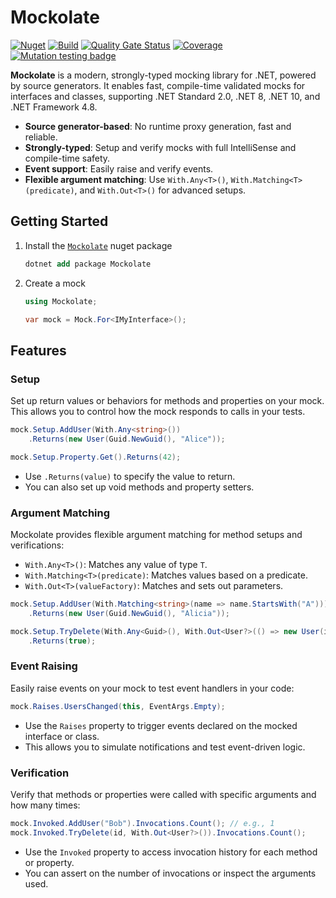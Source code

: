 # Mockolate

[![Nuget](https://img.shields.io/nuget/v/Mockolate)](https://www.nuget.org/packages/Mockolate)
[![Build](https://github.com/aweXpect/Mockolate/actions/workflows/build.yml/badge.svg)](https://github.com/aweXpect/Mockolate/actions/workflows/build.yml)
[![Quality Gate Status](https://sonarcloud.io/api/project_badges/measure?project=aweXpect_Mockolate&metric=alert_status)](https://sonarcloud.io/summary/new_code?id=aweXpect_Mockolate)
[![Coverage](https://sonarcloud.io/api/project_badges/measure?project=aweXpect_Mockolate&metric=coverage)](https://sonarcloud.io/summary/overall?id=aweXpect_Mockolate)
[![Mutation testing badge](https://img.shields.io/endpoint?style=flat&url=https%3A%2F%2Fbadge-api.stryker-mutator.io%2Fgithub.com%2FaweXpect%2FMockolate%2Fmain)](https://dashboard.stryker-mutator.io/reports/github.com/aweXpect/Mockolate/main)

**Mockolate** is a modern, strongly-typed mocking library for .NET, powered by source generators. It enables fast,
compile-time validated mocks for interfaces and classes, supporting .NET Standard 2.0, .NET 8, .NET 10, and .NET
Framework 4.8.

- **Source generator-based**: No runtime proxy generation, fast and reliable.
- **Strongly-typed**: Setup and verify mocks with full IntelliSense and compile-time safety.
- **Event support**: Easily raise and verify events.
- **Flexible argument matching**: Use `With.Any<T>()`, `With.Matching<T>(predicate)`, and `With.Out<T>()` for advanced
  setups.

## Getting Started

1. Install the [`Mockolate`](https://www.nuget.org/packages/Mockolate) nuget package
   ```ps
   dotnet add package Mockolate
   ```

2. Create a mock
   ```csharp
   using Mockolate;
   
   var mock = Mock.For<IMyInterface>();
   ```

## Features

### Setup

Set up return values or behaviors for methods and properties on your mock. This allows you to control how the mock
responds to calls in your tests.

```csharp
mock.Setup.AddUser(With.Any<string>())
    .Returns(new User(Guid.NewGuid(), "Alice"));

mock.Setup.Property.Get().Returns(42);
```

- Use `.Returns(value)` to specify the value to return.
- You can also set up void methods and property setters.

### Argument Matching

Mockolate provides flexible argument matching for method setups and verifications:

- `With.Any<T>()`: Matches any value of type `T`.
- `With.Matching<T>(predicate)`: Matches values based on a predicate.
- `With.Out<T>(valueFactory)`: Matches and sets out parameters.

```csharp
mock.Setup.AddUser(With.Matching<string>(name => name.StartsWith("A")))
    .Returns(new User(Guid.NewGuid(), "Alicia"));

mock.Setup.TryDelete(With.Any<Guid>(), With.Out<User?>(() => new User(id, "Alice")))
    .Returns(true);
```

### Event Raising

Easily raise events on your mock to test event handlers in your code:

```csharp
mock.Raises.UsersChanged(this, EventArgs.Empty);
```

- Use the `Raises` property to trigger events declared on the mocked interface or class.
- This allows you to simulate notifications and test event-driven logic.

### Verification

Verify that methods or properties were called with specific arguments and how many times:

```csharp
mock.Invoked.AddUser("Bob").Invocations.Count(); // e.g., 1
mock.Invoked.TryDelete(id, With.Out<User?>()).Invocations.Count();
```

- Use the `Invoked` property to access invocation history for each method or property.
- You can assert on the number of invocations or inspect the arguments used.

